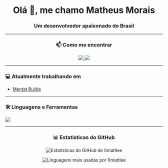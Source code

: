 <div align="center">
  <h1>Olá 👋, me chamo Matheus Morais</h1>
  <h3>Um desenvolvedor apaixonado do Brasil</h3>
</div>

---

<div align="center">
  <h3>📫 Como me encontrar</h3>
  <a href="https://x.com/00mattlee" target="_blank">
    <img src="https://img.shields.io/badge/Twitter-1DA1F2?style=for-the-badge&logo=twitter&logoColor=white" target="_blank" />
  </a>
  <a href="https://github.com/0mattlee" target="_blank">
    <img src="https://img.shields.io/badge/GitHub-100000?style=for-the-badge&logo=github&logoColor=white" target="_blank" />
  </a>
</div>

---

<div>
  <h3>💻 Atualmente trabalhando em</h3>
  <ul>
    <li><a href="https://mentat-builds-page.vercel.app">Mentat Builds</a></li>
  </ul>
</div>

---

<div>
  <h3>🛠️ Linguagens e Ferramentas</h3>
  <p align="left">
    <img src="https://skillicons.dev/icons?i=js,ts,nodejs,html,css,py,discord,unreal,blender,lua,vscode" />
  </p>
</div>

---

<div align="center">
  <h3>📊 Estatísticas do GitHub</h3>
  <p>
    <img align="center" src="https://github-readme-stats.vercel.app/api?username=0mattlee&show_icons=true&locale=pt-br&theme=dracula" alt="Estatísticas do GitHub de 0mattlee" />
  </p>
  <p>
    <img align="center" src="https://github-readme-stats.vercel.app/api/top-langs/?username=0mattlee&layout=compact&locale=pt-br&theme=dracula" alt="Linguagens mais usadas por 0mattlee" />
  </p>
</div>
